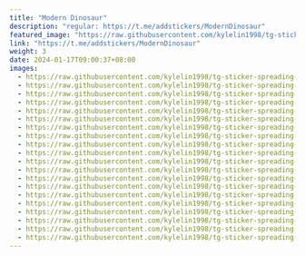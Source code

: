 ```yaml
---
title: "Modern Dinosaur"
description: "regular: https://t.me/addstickers/ModernDinosaur"
featured_image: "https://raw.githubusercontent.com/kylelin1998/tg-sticker-spreading-worldwide-images/main/img/85d2e0b1-d577-466a-acff-0d7629a7a0c2.jpg"
link: "https://t.me/addstickers/ModernDinosaur"
weight: 3
date: 2024-01-17T09:00:37+08:00
images:
  - https://raw.githubusercontent.com/kylelin1998/tg-sticker-spreading-worldwide-images/main/img/85d2e0b1-d577-466a-acff-0d7629a7a0c2.jpg
  - https://raw.githubusercontent.com/kylelin1998/tg-sticker-spreading-worldwide-images/main/img/b5c2152a-a841-48aa-a6b5-f378764fa319.jpg
  - https://raw.githubusercontent.com/kylelin1998/tg-sticker-spreading-worldwide-images/main/img/aef5230d-c4a2-4117-a695-590d56d2b925.jpg
  - https://raw.githubusercontent.com/kylelin1998/tg-sticker-spreading-worldwide-images/main/img/de6500a3-f432-4b01-8aa7-bab9494b6368.jpg
  - https://raw.githubusercontent.com/kylelin1998/tg-sticker-spreading-worldwide-images/main/img/3adcdd07-d1a9-4218-8b68-ae3156cda73f.jpg
  - https://raw.githubusercontent.com/kylelin1998/tg-sticker-spreading-worldwide-images/main/img/408830b4-3af4-4f1c-a9a3-eb8cf5965c15.jpg
  - https://raw.githubusercontent.com/kylelin1998/tg-sticker-spreading-worldwide-images/main/img/a497bf6b-f3ee-4854-82a0-cadd2248c4e2.jpg
  - https://raw.githubusercontent.com/kylelin1998/tg-sticker-spreading-worldwide-images/main/img/03fd313d-ff9a-40b8-9bd5-def4e319f19a.jpg
  - https://raw.githubusercontent.com/kylelin1998/tg-sticker-spreading-worldwide-images/main/img/93127499-31e1-4107-83fd-2518eedc0c6c.jpg
  - https://raw.githubusercontent.com/kylelin1998/tg-sticker-spreading-worldwide-images/main/img/2d38a164-887c-46cc-8261-74ac52180065.jpg
  - https://raw.githubusercontent.com/kylelin1998/tg-sticker-spreading-worldwide-images/main/img/2f483464-6c36-421d-9ba1-490a11d3811c.jpg
  - https://raw.githubusercontent.com/kylelin1998/tg-sticker-spreading-worldwide-images/main/img/9b9b449c-c849-428a-ba26-82dc5cc381bc.jpg
  - https://raw.githubusercontent.com/kylelin1998/tg-sticker-spreading-worldwide-images/main/img/9899b112-2b81-4c1c-b0ea-188984650d7f.jpg
  - https://raw.githubusercontent.com/kylelin1998/tg-sticker-spreading-worldwide-images/main/img/4cab2109-1afa-4959-ada3-88045ce5e347.jpg
  - https://raw.githubusercontent.com/kylelin1998/tg-sticker-spreading-worldwide-images/main/img/93839de5-e72c-4a0b-a33e-11444061a60b.jpg
  - https://raw.githubusercontent.com/kylelin1998/tg-sticker-spreading-worldwide-images/main/img/fd68ed28-ee81-4d66-b781-3077ec49da2b.jpg
  - https://raw.githubusercontent.com/kylelin1998/tg-sticker-spreading-worldwide-images/main/img/34b67e37-704d-4a98-b2db-62c88a79a31a.jpg
  - https://raw.githubusercontent.com/kylelin1998/tg-sticker-spreading-worldwide-images/main/img/a1ab200f-1f4a-4303-b7d1-fce4345f1f3f.jpg
  - https://raw.githubusercontent.com/kylelin1998/tg-sticker-spreading-worldwide-images/main/img/e6edf8b0-1ddb-4f20-8a3c-4bdf1e16671e.jpg
  - https://raw.githubusercontent.com/kylelin1998/tg-sticker-spreading-worldwide-images/main/img/5e7c8d1a-2c06-4653-a8a6-c26b4187e4e2.jpg
---
```

